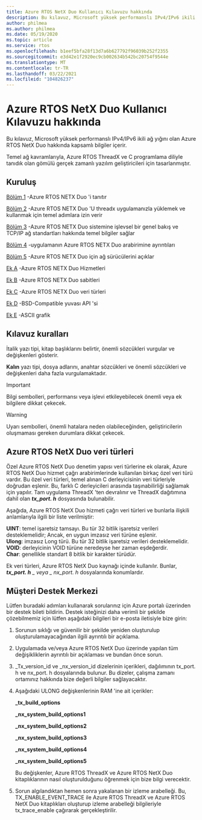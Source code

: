 ```yaml
---
title: Azure RTOS NetX Duo Kullanıcı Kılavuzu hakkında
description: Bu kılavuz, Microsoft yüksek performanslı IPv4/IPv6 ikili ağ yığını olan Azure RTOS NetX Duo hakkında kapsamlı bilgiler içerir.
author: philmea
ms.author: philmea
ms.date: 05/19/2020
ms.topic: article
ms.service: rtos
ms.openlocfilehash: b1eef5bfa28f13d7a6b627792f96039b252f2355
ms.sourcegitcommit: e3d42e1f2920ec9cb002634b542bc20754f9544e
ms.translationtype: MT
ms.contentlocale: tr-TR
ms.lasthandoff: 03/22/2021
ms.locfileid: "104826237"
---
```

# <a name="about-the-azure-rtos-netx-duo-user-guide"></a>Azure RTOS NetX Duo Kullanıcı Kılavuzu hakkında

Bu kılavuz, Microsoft yüksek performanslı IPv4/IPv6 ikili ağ yığını olan Azure RTOS NetX Duo hakkında kapsamlı bilgiler içerir. 

Temel ağ kavramlarıyla, Azure RTOS ThreadX ve C programlama diliyle tanıdık olan gömülü gerçek zamanlı yazılım geliştiricileri için tasarlanmıştır.

## <a name="organization"></a>Kuruluş

[Bölüm 1](chapter1.md) -Azure RTOS NETX Duo 'i tanıtır

[Bölüm 2](chapter2.md) -Azure RTOS NETX Duo 'U threadx uygulamanızla yüklemek ve kullanmak için temel adımlara izin verir

[Bölüm 3](chapter3.md) -Azure RTOS NETX Duo sistemine işlevsel bir genel bakış ve TCP/IP ağ standartları hakkında temel bilgiler sağlar

[Bölüm 4](chapter4.md) -uygulamanın Azure RTOS NETX Duo arabirimine ayrıntıları

[Bölüm 5](chapter5.md) -Azure RTOS NETX Duo için ağ sürücülerini açıklar

[Ek A](appendix-a.md) -Azure RTOS NETX Duo Hizmetleri

[Ek B](appendix-b.md) -Azure RTOS NETX Duo sabitleri

[Ek C](appendix-c.md) -Azure RTOS NETX Duo veri türleri

[Ek D](appendix-d.md) -BSD-Compatible yuvası API 'si

[Ek E](appendix-e.md) -ASCII grafik

## <a name="guide-conventions"></a>Kılavuz kuralları

İtalik yazı tipi, kitap başlıklarını belirtir, önemli sözcükleri vurgular ve değişkenleri gösterir.

**Kalın** yazı tipi, dosya adlarını, anahtar sözcükleri ve önemli sözcükleri ve değişkenleri daha fazla vurgulamaktadır.

> [!IMPORTANT]
> Bilgi sembolleri, performansı veya işlevi etkileyebilecek önemli veya ek bilgilere dikkat çekecek.
 
> [!WARNING]
> Uyarı sembolleri, önemli hatalara neden olabileceğinden, geliştiricilerin oluşmaması gereken durumlara dikkat çekecek.

## <a name="azure-rtos-netx-duo-data-types"></a>Azure RTOS NetX Duo veri türleri

Özel Azure RTOS NetX Duo denetim yapısı veri türlerine ek olarak, Azure RTOS NetX Duo hizmet çağrı arabirimlerinde kullanılan birkaç özel veri türü vardır. Bu özel veri türleri, temel alınan C derleyicisinin veri türleriyle doğrudan eşlenir. Bu, farklı C derleyicileri arasında taşınabilirliği sağlamak için yapılır. Tam uygulama ThreadX 'ten devralınır ve ThreadX dağıtımına dahil olan ***tx_port. h*** dosyasında bulunabilir.

Aşağıda, Azure RTOS NetX Duo hizmeti çağrı veri türleri ve bunlarla ilişkili anlamlarıyla ilgili bir liste verilmiştir:

**UINT**: temel işaretsiz tamsayı. Bu tür 32 bitlik işaretsiz verileri desteklemelidir; Ancak, en uygun imzasız veri türüne eşlenir.  
**Ulong**: imzasız Long türü. Bu tür 32 bitlik işaretsiz verileri desteklemelidir.
**VOID**: derleyicinin VOID türüne neredeyse her zaman eşdeğerdir.  
**Char**: genellikle standart 8 bitlik bir karakter türüdür.  

Ek veri türleri, Azure RTOS NetX Duo kaynağı içinde kullanılır. Bunlar, ***tx_port. h** _ veya _ *_nx_port. h_** dosyalarında konumlardır.

## <a name="customer-support-center"></a>Müşteri Destek Merkezi

Lütfen buradaki adımları kullanarak sorularınız için Azure portalı üzerinden bir destek bileti bildirin. Destek isteğinizi daha verimli bir şekilde çözebilmemiz için lütfen aşağıdaki bilgileri bir e-posta iletisiyle bize girin:

1. Sorunun sıklığı ve güvenilir bir şekilde yeniden oluşturulup oluşturulamayacağından ilgili ayrıntılı bir açıklama.
2. Uygulamada ve/veya Azure RTOS NetX Duo üzerinde yapılan tüm değişikliklerin ayrıntılı bir açıklaması ve bundan önce sorun.
3. _Tx_version_id ve _nx_version_id dizelerinin içerikleri, dağılımının tx_port. h ve nx_port. h dosyalarında bulunur. Bu dizeler, çalışma zamanı ortamınız hakkında bize değerli bilgiler sağlayacaktır.
4. Aşağıdaki ULONG değişkenlerinin RAM 'ine ait içerikler:

    **_tx_build_options**

    **_nx_system_build_options1**

    **_nx_system_build_options2**

    **_nx_system_build_options3**

    **_nx_system_build_options4**

    **_nx_system_build_options5**

    Bu değişkenler, Azure RTOS ThreadX ve Azure RTOS NetX Duo kitaplıklarının nasıl oluşturulduğunu öğrenmek için bize bilgi verecektir.

5. Sorun algılandıktan hemen sonra yakalanan bir izleme arabelleği. Bu, TX_ENABLE_EVENT_TRACE ile Azure RTOS ThreadX ve Azure RTOS NetX Duo kitaplıkları oluşturup izleme arabelleği bilgileriyle tx_trace_enable çağırarak gerçekleştirilir.

